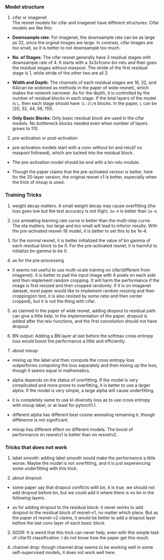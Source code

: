 

### Model structure
1. cifar or imagenet  
The resnet models for cifar and imagenet have different structures. Cifar models are like this: 

* **Downsample rate**: For imagenet, the downsample rate can be as large as 32, since the orginal images are large. In contrast, cifar images are too small, so it is better to not downsample too much. 

* **No. of Stages**: The cifar resnet generally have 3 residual stages with downsample rate of 4. It starts with a 3x3s1conv-bn-relu and then goes the residual stages without maxpool. The stride of the first residual stage is 1, while stride of the other two are all 2.

* **Width and Depth**: The channels of each residual stages are 16, 32, and 64(can be widened as methods in the paper of wide-resnet), which makes the network narrower. As for the depth, it is controlled by the number of residual blocks in each stage. If the total layers of the model is `L`, then each stage should have `(L-2)/6` blocks. In the paper, `L` can be (20, 32, 44, 56, 110).

* **Only Basic Blocks**: Only basic residual block are used in the cifar models. No bottleneck blocks needed even when number of layers grows to 110.


2. pre-activation or post-activation  
* pre-activation models start with a conv without bn and relu(if no maxpool followed), which are tucked into the residual block.

* The pre-activation model should be end with a bn-relu module.

* Though the paper claims that the pre-activated version is better, here for the 20-layer version, the original resnet v1 is better, especially when the trick of mixup is used.


### Training Tricks
1. weight decay matters. A small weight decay may cause overfitting (the loss goes low but the test accuracy is not high). `5e-4` is better than `1e-4`.

2. cos annealing learning rate curve is better than the multi-step curve. The eta matters, too large and too small will lead to inferior results. With the pre-activated resnet-18 model, it is better to set this to be 1e-4.

3. for the normal resnet, it is better initialized the value of bn gamma of each residual block to be 0. For the pre-activated resnet, it is harmful to initialize bn gamma to be 0.

4. as for the pre-processing  
* it seems not useful to use multi-scale training on cifar(different from imagenet). It is better to pad the input image with 4 pixels on each side and then implement random cropping. It will harm the performance if the image is first resized and then cropped randomly. If it is on imagenet dataset, most paper would like to implement random resizing and then cropping(on test, it is also resized by some ratio and then center cropped), but it is not the thing with cifar.

5. as claimed in the paper of wide resnet, adding dropout to residual path can give a little help. In the implementation of the paper, dropout is added after the relu functions, and the first convolution should not have dropout.

6. BN output: Adding a BN layer at last before the softmax cross entropy loss would boost the performance a little and efficiently.

7. about mixup: 
* mixing up the label and then compute the cross entropy loss outperforms computing the loss separately and then mixing up the loss, though it seems equal in mathematics.

* alpha depends on the status of overfitting. If the model is very complicated and more prone to overfitting, it is better to use a larger alpha. If the model is very simple, a large alpha will cause underfitting.

* it is completely same to use kl-diversity loss as to use cross entropy with mixup label, or at least for pytorch1.1.

* different alpha has different best cosine annealing remaining lr, though difference is not significant.

* mixup has different effect on different models. The boost of performance on resnetv1 is better than on resnetv2.


### Tricks that does not work 
1. label smooth: adding label smooth would make the performance a little worse. Maybe the model is not overfitting, and it is just experiencing some underfitting with this trick.

2. about dropout:
* some paper say that dropout conflicts with bn, it is true. we should not add dropout before bn, but we could add it where there is no bn in the following layers.

* as for adding dropout to the residual block: it never works to add dropout to the residual block of resnet-v1, no matter which place. But as the paper of resnet-v2 claims, it would be better to add a dropout layer before the last conv layer of each basic block.

3. SGDR: It is weird that this trick can never help, even with this simple task of cifar10 classification. I do not know how the paper get this result.

4. channel drop: though channel drop seems to be working well in some self-supervised models, it does not work well here.
